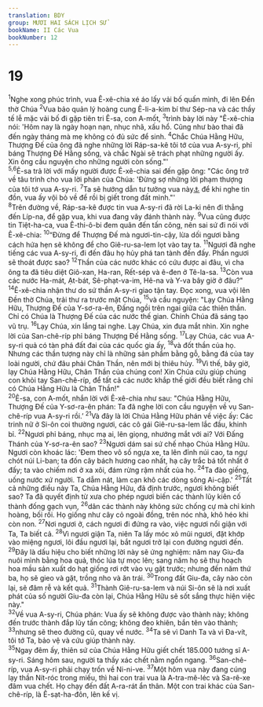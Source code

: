 ```yaml
---
translation: BDY
group: MƯƠI HAI SÁCH LỊCH SỬ
bookName: II Các Vua 
bookNumber: 12
---
```


<div class="title"><h1>19</h1></div>
<span class="verse 2vua_19_1"><sup>1</sup>Nghe xong phúc trình, vua Ê-xê-chia xé áo lấy vải bố quấn mình, đi lên Đền thờ Chúa </span>
<span class="verse 2vua_19_2"><sup>2</sup>Vua bảo quản lý hoàng cung Ê-li-a-kim bí thư Sép-na và các thầy tế lễ mặc vải bố đi gặp tiên tri Ê-sa, con A-mốt, </span>
<span class="verse 2vua_19_3"><sup>3</sup>trình bày lời này &#34;Ê-xê-chia nói: &#39;Hôm nay là ngày hoạn nạn, nhục nhã, xấu hổ. Cũng như bào thai đã đến ngày tháng mà mẹ không có đủ sức để sinh. </span>
<span class="verse 2vua_19_4"><sup>4</sup>Chắc Chúa Hằng Hữu, Thượng Đế của ông đã nghe những lời Ráp-sa-kê tôi tớ của vua A-sy-ri, phỉ báng Thượng Đế Hằng sống, và chắc Ngài sẽ trách phạt những người ấy. Xin ông cầu nguyện cho những người còn sống.&#34;&#39;<br/></span>
<span class="verse 2vua_19_5 2vua_19_6"><sup>5,6</sup>Ê-sa trả lời với mấy người được Ê-xê-chia sai đến gặp ông: &#34;Các ông trở về tâu trình cho vua lời phán của Chúa: &#39;Đừng sợ những lời phạm thượng của tôi tớ vua A-sy-ri. </span>
<span class="verse 2vua_19_7"><sup>7</sup>Ta sẽ hướng dẫn tư tưởng vua này<a href="#" data-toggle="tooltip" data-placement="bottom" title="Nt Ta sẽ đặt một thần trong nó">⚓</a> để khi nghe tin đồn, vua ấy vội bỏ về để rồi bị giết trong đất mình.&#34;&#39;<br/></span>
<span class="verse 2vua_19_8"><sup>8</sup>Trên đường về, Ráp-sa-kê được tin vua A-sy-ri đã rời La-ki nên đi thẳng đến Líp-na, để gặp vua, khi vua đang vây đánh thành này. </span>
<span class="verse 2vua_19_9"><sup>9</sup>Vua cũng được tin Tiệt-ha-ca, vua Ê-thi-ô-bi đem quân đến tấn công, nên sai sứ đi nói với Ê-xê-chia: </span>
<span class="verse 2vua_19_10"><sup>10</sup>“Đừng để Thượng Đế mà ngươi-tin-cậy, lừa dối ngươi bằng cách hứa hẹn sẽ không để cho Giê-ru-sa-lem lọt vào tay ta. </span>
<span class="verse 2vua_19_11"><sup>11</sup>Ngươi đã nghe tiếng các vua A-sy-ri, đi đến đâu họ hủy phá tan tành đến đấy. Phần ngươi sẽ thoát được sao? </span>
<span class="verse 2vua_19_12"><sup>12</sup>Thần của các nước khác có cứu được ai đâu, vì cha ông ta đã tiêu diệt Giô-xan, Ha-ran, Rết-sép và ê-đen ở Tê-la-sa. </span>
<span class="verse 2vua_19_13"><sup>13</sup>Còn vua các nước Ha-mát, Ạt-bát, Sê-phạt-va-im, Hê-na và Y-va bây giờ ở đâu?&#34;<br/></span>
<span class="verse 2vua_19_14"><sup>14</sup>Ê-xê-chia nhận thư do sứ thần A-sy-ri giao tận tay. Đọc xong, vua vội lên Đền thờ Chúa, trải thư ra trước mặt Chúa, </span>
<span class="verse 2vua_19_15"><sup>15</sup>và cầu nguyện: &#34;Lạy Chúa Hằng Hữu, Thượng Đế của Y-sơ-ra-ên, Đấng ngồi trên ngai giữa các thiên thần. Chỉ có Chúa là Thượng Đế của các nước thế gian. Chính Chúa đã sáng tạo vũ trụ. </span>
<span class="verse 2vua_19_16"><sup>16</sup>Lạy Chúa, xin lắng tai nghe. Lạy Chúa, xin đưa mắt nhìn. Xin nghe lời của San-chê-ríp phỉ báng Thượng Đế Hằng sống. </span>
<span class="verse 2vua_19_17"><sup>17</sup>Lạy Chúa, các vua A-sy-ri quả có tàn phá đất đai của các quốc gia ấy, </span>
<span class="verse 2vua_19_18"><sup>18</sup>và đốt thần của họ. Nhưng các thần tượng này chỉ là những sản phẩm bằng gỗ, bằng đá của tay loài người, chứ đâu phải Chân Thần, nên mới bị thiêu hủy. </span>
<span class="verse 2vua_19_19"><sup>19</sup>Vì thế, bây giờ, lạy Chúa Hằng Hữu, Chân Thần của chúng con! Xin Chúa cứu giúp chúng con khỏi tay San-chê-ríp, để tất cả các nước khắp thế giới đều biết rằng chỉ có Chúa Hằng Hữu là Chân Thần!&#34;<br/></span>
<span class="verse 2vua_19_20"><sup>20</sup>Ê-sa, con A-mốt, nhắn lời với Ê-xê-chia như sau: &#34;Chúa Hằng Hữu, Thượng Đế của Y-sơ-ra-ên phán: Ta đã nghe lời con cầu nguyện về vụ San-chê-ríp vua A-sy-ri rồi.’ </span>
<span class="verse 2vua_19_21"><sup>21</sup>Và đây là lời Chúa Hằng Hữu phán về việc ấy: Các trinh nữ ở Si-ôn coi thường ngươi, các cô gái Giê-ru-sa-lem lắc đầu, khinh bỉ. </span>
<span class="verse 2vua_19_22"><sup>22</sup>Ngươi phỉ báng, nhục mạ ai, lên giọng, nhướng mắt với ai? Với Đấng Thánh của Y-sơ-ra-ên sao? </span>
<span class="verse 2vua_19_23"><sup>23</sup>Ngươi dám sai sứ chế nhạo Chúa Hằng Hữu. Ngươi còn khoác lác: &#39;Đem theo vô số ngựa xe, ta lên đỉnh núi cao, ta ngự chót núi Li-ban; ta đốn cây bách hương cao nhất, hạ cây trắc bá tốt nhất ở đấy; ta vào chiếm nơi ở xa xôi, đám rừng rậm nhất của họ. </span>
<span class="verse 2vua_19_24"><sup>24</sup>Ta đào giếng, uống nước xứ người. Ta dẫm nát, làm cạn khô các dòng sông Ai-cập.&#39; </span>
<span class="verse 2vua_19_25"><sup>25</sup>Tất cả những điều này Ta, Chúa Hằng Hữu, đã định trước, ngươi không biết sao? Ta đã quyết định từ xưa cho phép ngươi biến các thành lũy kiên cố thành đống gạch vụn, </span>
<span class="verse 2vua_19_26"><sup>26</sup>dân các thành này không sức chống cự mà chỉ kinh hoàng, bối rối. Họ giống như cây cỏ ngoài đồng, trên nóc nhà, khô héo khi còn non. </span>
<span class="verse 2vua_19_27"><sup>27</sup>Nơi ngươi ở, cách ngươi đi đứng ra vào, việc ngươi nổi giận với Ta, Ta biết cả. </span>
<span class="verse 2vua_19_28"><sup>28</sup>Vì ngươi giận Ta, niên Ta lấy móc xỏ mũi ngươi, đặt khớp vào miệng ngươi, lôi đầu ngươi lại, bắt ngươi trở lại con đường ngươi đến.<br/></span>
<span class="verse 2vua_19_29"><sup>29</sup>Đây là dấu hiệu cho biết những lời này sẽ ứng nghiệm: năm nay Giu-đa nuôi mình bằng hoa quả, thóc lúa tự mọc lên; sang năm họ sẽ thu hoạch hoa mầu sản xuất do hạt giống rơi rớt vào vụ gặt trước; nhưng đến năm thứ ba, họ sẽ gieo và gặt, trồng nho và ăn trái. </span>
<span class="verse 2vua_19_30"><sup>30</sup>Trong đất Giu-đa, cây nào còn lại, sẽ đâm rễ và kết quả. </span>
<span class="verse 2vua_19_31"><sup>31</sup>Thành Giê-ru-sa-lem và núi Si-ôn sẽ là nơi xuất phát của số người Giu-đa còn lại, Chúa Hằng Hữu sẽ sốt sắng thực hiện việc này.&#34;<br/></span>
<span class="verse 2vua_19_32"><sup>32</sup>Về vua A-sy-ri, Chúa phán: Vua ấy sẽ không được vào thành này; không đến trước thành đắp lũy tấn công; không đeo khiên, bắn tên vào thành; </span>
<span class="verse 2vua_19_33"><sup>33</sup>nhưng sẽ theo đường cũ, quay về nước. </span>
<span class="verse 2vua_19_34"><sup>34</sup>Ta sẽ vì Danh Ta và vì Đa-vít, tôi tớ Ta, bảo vệ và cứu giúp thành này.<br/></span>
<span class="verse 2vua_19_35"><sup>35</sup>Ngay đêm ấy, thiên sứ của Chúa Hằng Hữu giết chết 185.000 tướng sĩ A-sy-ri. Sáng hôm sau, người ta thấy xác chết nằm ngổn ngang. </span>
<span class="verse 2vua_19_36"><sup>36</sup>San-chê-ríp, vua A-sy-ri phải chạy trốn về Ni-ni-ve. </span>
<span class="verse 2vua_19_37"><sup>37</sup>Một hôm vua này đang cúng lạy thần Nít-róc trong miếu, thì hai con trai vua là A-tra-mê-léc và Sa-rê-xe đâm vua chết. Họ chạy đến đất A-ra-rát ẩn thân. Một con trai khác của San-chê-ríp, là Ê-sạt-ha-đôn, lên kế vị.</span>
